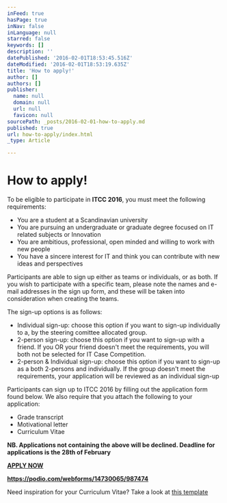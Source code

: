 ```yaml
---
inFeed: true
hasPage: true
inNav: false
inLanguage: null
starred: false
keywords: []
description: ''
datePublished: '2016-02-01T18:53:45.516Z'
dateModified: '2016-02-01T18:53:19.635Z'
title: 'How to apply!'
author: []
authors: []
publisher:
  name: null
  domain: null
  url: null
  favicon: null
sourcePath: _posts/2016-02-01-how-to-apply.md
published: true
url: how-to-apply/index.html
_type: Article

---
```

# How to apply!

To be eligible to participate in **ITCC  2016**, you must meet the following requirements:

* You are a student at a Scandinavian university
* You are pursuing an undergraduate or graduate degree focused on IT related subjects or Innovation
* You are ambitious, professional, open minded and willing to work with new people
* You have a sincere interest for IT and think you can contribute with new ideas and perspectives

Participants are able to sign up either as teams or individuals, or as both. If you wish to participate with a specific team, please note the names and e-mail addresses in the sign up form, and these will be taken into consideration when creating the teams.

The sign-up options is as follows:

* Individual sign-up: choose this option if you want to sign-up individually to a, by the steering comittee allocated group.
* 2-person sign-up: choose this option if you want to sign-up with a friend. If you OR your friend doesn't meet the requirements, you will both not be selected for IT Case Competition.
* 2-person & Individual sign-up: choose this option if you want to sign-up as a both 2-persons and individually. If the group doesn't meet the requirements, your application will be reviewed as an individual sign-up

Participants can sign up to ITCC 2016 by filling out the application form found below. We also require that you attach the following to your application:

* Grade transcript
* Motivational letter
* Curriculum Vitae

**NB. Applications not containing the above will be declined. Deadline for applications is the 28th of February**

**[APPLY NOW][0]**

**https://podio.com/webforms/14730065/987474**

Need inspiration for your Curriculum Vitae? Take a look at [this template][1]

[0]: null
[1]: http://itcasecompetition.com/wp-content/uploads/2015/02/Curriculum_Vitae_John_Doe.docx